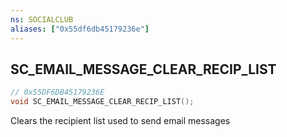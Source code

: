 ```yaml
---
ns: SOCIALCLUB
aliases: ["0x55df6db45179236e"]
---
```

## SC_EMAIL_MESSAGE_CLEAR_RECIP_LIST

```c
// 0x55DF6DB45179236E
void SC_EMAIL_MESSAGE_CLEAR_RECIP_LIST();
```

Clears the recipient list used to send email messages

